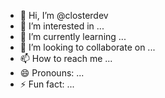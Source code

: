 - 👋 Hi, I’m @closterdev
- 👀 I’m interested in ...
- 🌱 I’m currently learning ...
- 💞️ I’m looking to collaborate on ...
- 📫 How to reach me ...
- 😄 Pronouns: ...
- ⚡ Fun fact: ...

<!---
closterdev/closterdev is a ✨ special ✨ repository because its `README.md` (this file) appears on your GitHub profile.
You can click the Preview link to take a look at your changes.
--->
